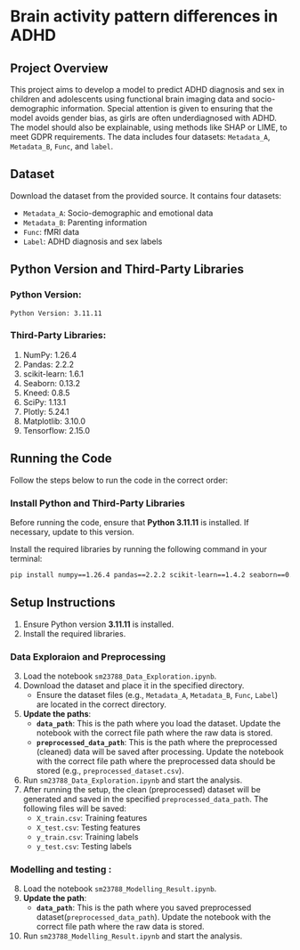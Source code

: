 
# Brain activity pattern differences in ADHD
## Project Overview

This project aims to develop a model to predict ADHD diagnosis and sex in children and adolescents using functional brain imaging data and socio-demographic information. Special attention is given to ensuring that the model avoids gender bias, as girls are often underdiagnosed with ADHD. The model should also be explainable, using methods like SHAP or LIME, to meet GDPR requirements. The data includes four datasets: `Metadata_A`, `Metadata_B`, `Func`, and `label`.

## Dataset
Download the dataset from the provided source. It contains four datasets:
- `Metadata_A`: Socio-demographic and emotional data
- `Metadata_B`: Parenting information
- `Func`: fMRI data
- `Label`: ADHD diagnosis and sex labels

## Python Version and Third-Party Libraries

### Python Version:
    Python Version: 3.11.11
### Third-Party Libraries:
1. NumPy: 1.26.4
2. Pandas: 2.2.2
3. scikit-learn: 1.6.1
4. Seaborn: 0.13.2
5. Kneed: 0.8.5
6. SciPy: 1.13.1
7. Plotly: 5.24.1
8. Matplotlib: 3.10.0
9. Tensorflow: 2.15.0

## Running the Code

Follow the steps below to run the code in the correct order:

### **Install Python and Third-Party Libraries**
Before running the code, ensure that **Python 3.11.11** is installed. If necessary, update to this version.

Install the required libraries by running the following command in your terminal:

```bash
pip install numpy==1.26.4 pandas==2.2.2 scikit-learn==1.4.2 seaborn==0.13.2 kneed==0.8.5 scipy==1.13.0 plotly==5.24.1 matplotlib==3.8.4 tensorflow==2.15.0
```

## Setup Instructions
1. Ensure Python version **3.11.11** is installed.
2. Install the required libraries.

### Data Exploraion and Preprocessing 
3. Load the notebook ``sm23788_Data_Exploration.ipynb``.
4. Download the dataset and place it in the specified directory.
   - Ensure the dataset files (e.g., `Metadata_A`, `Metadata_B`, `Func`, `Label`) are located in the correct directory.
5. **Update the paths**:
      - **`data_path`**: This is the path where you load the dataset. Update the notebook with the correct file path where the raw data is stored.
      - **`preprocessed_data_path`**: This is the path where the preprocessed (cleaned) data will be saved after processing. Update the notebook with the correct file path where the preprocessed data should be stored (e.g., `preprocessed_dataset.csv`).
6. Run ``sm23788_Data_Exploration.ipynb`` and start the analysis.
7. After running the setup, the clean (preprocessed) dataset will be generated and saved in the specified `preprocessed_data_path`. The following files will be saved:
   - `X_train.csv`: Training features
   - `X_test.csv`: Testing features
   - `y_train.csv`: Training labels
   - `y_test.csv`: Testing labels

### Modelling and testing :
8. Load the notebook ``sm23788_Modelling_Result.ipynb``.
9. **Update the path**:
      - **`data_path`**: This is the path where you saved preprocessed dataset(`preprocessed_data_path`). Update the notebook with the correct file path where the raw data is stored.
10. Run ``sm23788_Modelling_Result.ipynb`` and start the analysis.

